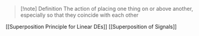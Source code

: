>[!note] Definition
>The action of placing one thing on or above another, especially so that they coincide with each other


[[Superposition Principle for Linear DEs]]
[[Superposition of Signals]]